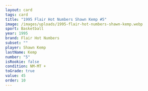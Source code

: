 ```yaml
---
layout: card
tags: card
title: "1995 Flair Hot Numbers Shawn Kemp #5"
image: /images/uploads/1995-flair-hot-numbers-shawn-kemp.webp
sport: Basketball
year: 1995
brand: Flair Hot Numbers
subset: ""
player: Shawn Kemp
lastName: Kemp
number: "5"
isRookie: false
condition: NM-MT +
toGrade: true
value: 45
order: 10
---
```

